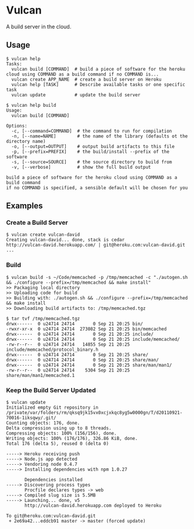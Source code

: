 # Vulcan

A build server in the cloud.

## Usage

    $ vulcan help
    Tasks:
      vulcan build [COMMAND]  # build a piece of software for the heroku cloud using COMMAND as a build command if no COMMAND is...
      vulcan create APP_NAME  # create a build server on Heroku
      vulcan help [TASK]      # Describe available tasks or one specific task
      vulcan update           # update the build server

    $ vulcan help build
    Usage:
      vulcan build [COMMAND]

    Options:
      -c, [--command=COMMAND]  # the command to run for compilation
      -n, [--name=NAME]        # the name of the library (defaults ot the directory name)
      -o, [--output=OUTPUT]    # output build artifacts to this file
      -p, [--prefix=PREFIX]    # the build/install --prefix of the software
      -s, [--source=SOURCE]    # the source directory to build from
      -v, [--verbose]          # show the full build output

    build a piece of software for the heroku cloud using COMMAND as a build command
    if no COMMAND is specified, a sensible default will be chosen for you

## Examples

### Create a Build Server

    $ vulcan create vulcan-david
    Creating vulcan-david... done, stack is cedar
    http://vulcan-david.herokuapp.com/ | git@heroku.com:vulcan-david.git
    ...

### Build

    $ vulcan build -s ~/Code/memcached -p /tmp/memcached -c "./autogen.sh && ./configure --prefix=/tmp/memcached && make install"
    >> Packaging local directory
    >> Uploading code for build
    >> Building with: ./autogen.sh && ./configure --prefix=/tmp/memcached && make install
    >> Downloading build artifacts to: /tmp/memcached.tgz

    $ tar tvf /tmp/memcached.tgz
    drwx------  0 u24714 24714       0 Sep 21 20:25 bin/
    -rwxr-xr-x  0 u24714 24714  273082 Sep 21 20:25 bin/memcached
    drwx------  0 u24714 24714       0 Sep 21 20:25 include/
    drwx------  0 u24714 24714       0 Sep 21 20:25 include/memcached/
    -rw-r--r--  0 u24714 24714   14855 Sep 21 20:25 include/memcached/protocol_binary.h
    drwx------  0 u24714 24714       0 Sep 21 20:25 share/
    drwx------  0 u24714 24714       0 Sep 21 20:25 share/man/
    drwx------  0 u24714 24714       0 Sep 21 20:25 share/man/man1/
    -rw-r--r--  0 u24714 24714    5304 Sep 21 20:25 share/man/man1/memcached.1
    
### Keep the Build Server Updated

    $ vulcan update
    Initialized empty Git repository in /private/var/folders/rm/qksq9jk15vx0xcjxkqc8yg5w0000gn/T/d20110921-70016-1iksqwy/.git/
    Counting objects: 176, done.
    Delta compression using up to 8 threads.
    Compressing objects: 100% (156/156), done.
    Writing objects: 100% (176/176), 326.86 KiB, done.
    Total 176 (delta 5), reused 0 (delta 0)

    -----> Heroku receiving push
    -----> Node.js app detected
    -----> Vendoring node 0.4.7
    -----> Installing dependencies with npm 1.0.27

           Dependencies installed
    -----> Discovering process types
           Procfile declares types -> web
    -----> Compiled slug size is 5.5MB
    -----> Launching... done, v5
           http://vulcan-david.herokuapp.com deployed to Heroku

    To git@heroku.com:vulcan-david.git
     + 2e69a42...eddcb91 master -> master (forced update)
